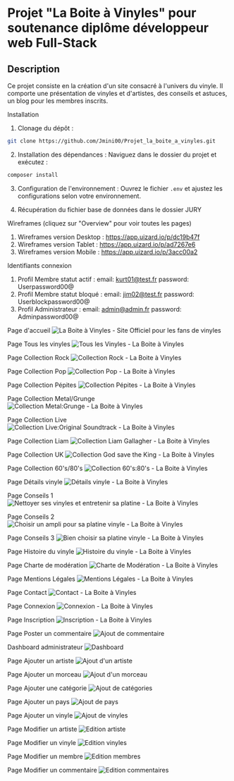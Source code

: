 # Projet "La Boite à Vinyles" pour soutenance diplôme développeur web Full-Stack

## Description
Ce projet consiste en la création d'un site consacré à l'univers du vinyle. 
Il comporte une présentation de vinyles et d'artistes, des conseils et astuces, un blog pour les membres inscrits.


Installation

1. Clonage du dépôt :

```bash
git clone https://github.com/Jmini00/Projet_la_boite_a_vinyles.git
```

2. Installation des dépendances :
   Naviguez dans le dossier du projet et exécutez :

```bash
composer install
```

3. Configuration de l'environnement :
   Ouvrez le fichier `.env` et ajustez les configurations selon votre environnement.

4. Récupération du fichier base de données dans le dossier JURY



Wireframes (cliquez sur "Overview" pour voir toutes les pages)

1. Wireframes version Desktop : https://app.uizard.io/p/dc19b47f
2. Wireframes version Tablet : https://app.uizard.io/p/ad7267e6
3. Wireframes version Mobile : https://app.uizard.io/p/3acc00a2




Identifiants connexion 

1. Profil Membre statut actif :    email: kurt01@test.fr           password: Userpassword00@
2. Profil Membre statut bloqué :   email: jim02@test.fr            password: Userblockpassword00@
3. Profil Administrateur :         email: admin@admin.fr           password: Adminpassword00@


Page d'accueil ![La Boite à Vinyles - Site Officiel pour les fans de vinyles](https://github.com/user-attachments/assets/3bb86160-0a3e-491a-bd18-c2107ba5b80b)

Page Tous les vinyles ![Tous les Vinyles - La Boite à Vinyles](https://github.com/user-attachments/assets/893526ca-e852-4dee-97da-e91a539b6d6c)

Page Collection Rock ![Collection Rock - La Boite à Vinyles](https://github.com/user-attachments/assets/c934d38d-9476-42be-a1a8-e9e38774f26b)

Page Collection Pop ![Collection Pop - La Boite à Vinyles](https://github.com/user-attachments/assets/3e4db2f4-f73d-461f-8ead-2aaa0c82f3db)

Page Collection Pépites ![Collection Pépites - La Boite à Vinyles](https://github.com/user-attachments/assets/93cf2f07-b5d4-4000-8fe6-7efb0304e1be)

Page Collection Metal/Grunge ![Collection Metal:Grunge - La Boite à Vinyles](https://github.com/user-attachments/assets/ddd5f279-79b5-46ee-bd4a-e77b16bae4c5)

Page Collection Live ![Collection Live:Original Soundtrack - La Boite à Vinyles](https://github.com/user-attachments/assets/4caf504b-bf0e-4b3f-9ed4-e3e77217a052)

Page Collection Liam ![Collection Liam Gallagher - La Boite à Vinyles](https://github.com/user-attachments/assets/7202a7e7-163c-4cce-a2a5-83dc99c9b383)

Page Collection UK ![Collection God save the King - La Boite à Vinyles](https://github.com/user-attachments/assets/f4b465d8-038e-4d13-8790-133b6c43deb3)

Page Collection 60's/80's ![Collection 60's:80's - La Boite à Vinyles](https://github.com/user-attachments/assets/664364b6-4264-4e85-800e-e702dc281bec)

Page Détails vinyle ![Détails vinyle - La Boite à Vinyles](https://github.com/user-attachments/assets/67efcbdb-bcb3-4ce3-9a98-3f47f60ea2ac)


Page Conseils 1 ![Nettoyer ses vinyles et entretenir sa platine - La Boite à Vinyles](https://github.com/user-attachments/assets/4b00a97e-c6f8-4c8d-8979-e9010c3f56a1)

Page Conseils 2 ![Choisir un ampli pour sa platine vinyle - La Boite à Vinyles](https://github.com/user-attachments/assets/fa6a2bef-8a05-4cd3-ba8a-15f4a3b6e3d3)

Page Conseils 3 ![Bien choisir sa platine vinyle - La Boite à Vinyles](https://github.com/user-attachments/assets/b6dd59d4-ec19-4dbc-8dbc-54cca5cec098)


Page Histoire du vinyle ![Histoire du vinyle - La Boite à Vinyles](https://github.com/user-attachments/assets/16b1f1d5-1fab-40ff-a62b-2addc7167a6f)

Page Charte de modération ![Charte de Modération - La Boite à Vinyles](https://github.com/user-attachments/assets/2fa06c6f-0743-420c-b518-56721e4cfe09)

Page Mentions Légales ![Mentions Légales - La Boite à Vinyles](https://github.com/user-attachments/assets/10683e4b-a147-41d9-a315-15908911ab9d)


Page Contact ![Contact - La Boite à Vinyles](https://github.com/user-attachments/assets/9080be6b-8947-4d42-a323-dfcdb24571b8)

Page Connexion ![Connexion - La Boite à Vinyles](https://github.com/user-attachments/assets/42c9868b-0db6-40b6-96d1-4be8151d7644)

Page Inscription ![Inscription - La Boite à Vinyles](https://github.com/user-attachments/assets/4c545864-b777-4013-b1d6-28c2d6789647)

Page Poster un commentaire ![Ajout de commentaire](https://github.com/user-attachments/assets/fc759215-19a7-4307-8e4f-c0533d6590d0)


Dashboard administrateur ![Dashboard](https://github.com/user-attachments/assets/10adf915-2a6f-4b27-aab8-c8b472f460a8)

Page Ajouter un artiste ![Ajout d'un artiste](https://github.com/user-attachments/assets/6e02016a-c727-4c12-8186-e379763a1f5f)

Page Ajouter un morceau ![Ajout d'un morceau](https://github.com/user-attachments/assets/4f5ce721-f181-467f-a99c-52a8b95b7363)

Page Ajouter une catégorie ![Ajout de catégories](https://github.com/user-attachments/assets/0e661340-d215-498e-a04f-9ca5ca3f82be)

Page Ajouter un pays ![Ajout de pays](https://github.com/user-attachments/assets/236c9bba-5658-4e9c-8047-5d4b56e027b1)

Page Ajouter un vinyle ![Ajout de vinyles](https://github.com/user-attachments/assets/59a064da-bdf5-4b57-baab-b194fbb30a8f)

Page Modifier un artiste ![Edition artiste](https://github.com/user-attachments/assets/e5fd90f4-7662-4009-a3f6-1121fad2b96f)

Page Modifier un vinyle ![Edition vinyles](https://github.com/user-attachments/assets/304f94ed-a10a-4570-a110-7e25fb507678)

Page Modifier un membre ![Edition membres](https://github.com/user-attachments/assets/54ee425d-d9ef-4ff5-8f2b-8806477e6dda)

Page Modifier un commentaire ![Edition commentaires](https://github.com/user-attachments/assets/c158268d-b765-4ecf-8aa0-3008017073c7)

